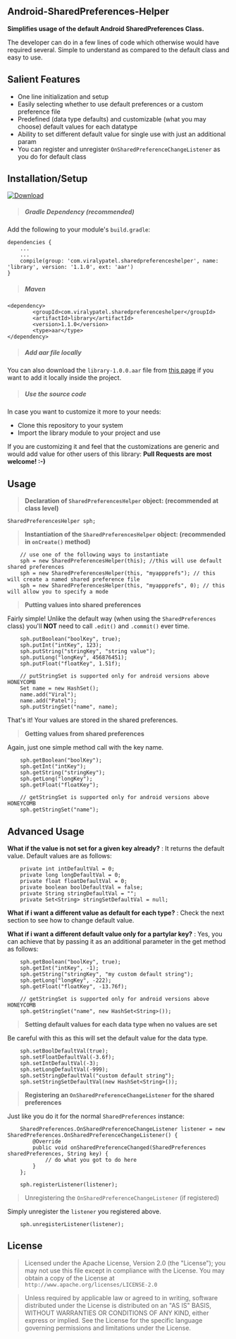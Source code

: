 ## Android-SharedPreferences-Helper

**Simplifies usage of the default Android SharedPreferences Class.**

The developer can do in a few lines of code which otherwise would have required several. Simple to understand as compared to the default class and easy to use.

## Salient Features

- One line initialization and setup
- Easily selecting whether to use default preferences or a custom preference file
- Predefined (data type defaults) and customizable (what you may choose) default values for each datatype
- Ability to set different default value for single use with just an additional param
- You can register and unregister `OnSharedPreferenceChangeListener` as you do for default class 

## Installation/Setup

[ ![Download](https://api.bintray.com/packages/viralypatel/maven/Android-SharedPreferences-Helper/images/download.svg) ](https://bintray.com/viralypatel/maven/Android-SharedPreferences-Helper/_latestVersion)

> ##### Gradle Dependency (recommended)

Add the following to your module's `build.gradle`:

    dependencies {
        ...
        ...
        compile(group: 'com.viralypatel.sharedpreferenceshelper', name: 'library', version: '1.1.0', ext: 'aar')
    }


> ##### Maven

    <dependency>
            <groupId>com.viralypatel.sharedpreferenceshelper</groupId>
            <artifactId>library</artifactId>
            <version>1.1.0</version>
            <type>aar</type>
    </dependency>

> ##### Add aar file locally

You can also download the `library-1.0.0.aar` file from [this page](https://bintray.com/viralypatel/maven/Android-SharedPreferences-Helper/view#files) if you want to add it locally inside the project.

> ##### Use the source code

In case you want to customize it more to your needs:

- Clone this repository to your system
- Import the library module to your project and use

If you are customizing it and feel that the customizations are generic and would add value for other users of this library: **Pull Requests are most welcome! :-)**

## Usage

> **Declaration of `SharedPreferencesHelper` object: (recommended at class level)**

    SharedPreferencesHelper sph; 
    
> **Instantiation of the `SharedPreferencesHelper` object: (recommended in `onCreate()` method)**
 
        // use one of the following ways to instantiate
        sph = new SharedPreferencesHelper(this); //this will use default shared preferences
        sph = new SharedPreferencesHelper(this, "myappprefs"); // this will create a named shared preference file
        sph = new SharedPreferencesHelper(this, "myappprefs", 0); // this will allow you to specify a mode

> **Putting values into shared preferences**

Fairly simple! Unlike the default way (when using the `SharedPreferences` class) you'll **NOT** need to call `.edit()` and `.commit()` ever time.

        sph.putBoolean("boolKey", true);
        sph.putInt("intKey", 123);
        sph.putString("stringKey", "string value");
        sph.putLong("longKey", 456876451);
        sph.putFloat("floatKey", 1.51f);

        // putStringSet is supported only for android versions above HONEYCOMB
        Set name = new HashSet();
        name.add("Viral");
        name.add("Patel");
        sph.putStringSet("name", name);

That's it! Your values are stored in the shared preferences.

> **Getting values from shared preferences**

Again, just one simple method call with the key name.

        sph.getBoolean("boolKey");
        sph.getInt("intKey");
        sph.getString("stringKey");
        sph.getLong("longKey");
        sph.getFloat("floatKey");

        // getStringSet is supported only for android versions above HONEYCOMB
        sph.getStringSet("name");

## Advanced Usage

**What if the value is not set for a given key already?** : It returns the default value.
 Default values are as follows:
 
        private int intDefaultVal = 0;
        private long longDefaultVal = 0;
        private float floatDefaultVal = 0;
        private boolean boolDefaultVal = false;
        private String stringDefaultVal = "";
        private Set<String> stringSetDefaultVal = null;

**What if i want a different value as default for each type?** : Check the next section to see how to change default value.

**What if i want a different default value only for a partylar key?** : Yes, you can achieve that by passing it as an additional parameter in the get method as follows:
 
        sph.getBoolean("boolKey", true);
        sph.getInt("intKey", -1);
        sph.getString("stringKey", "my custom default string");
        sph.getLong("longKey", -222);
        sph.getFloat("floatKey", -13.76f);

        // getStringSet is supported only for android versions above HONEYCOMB
        sph.getStringSet("name", new HashSet<String>());
 
> **Setting default values for each data type when no values are set**

Be careful with this as this will set the default value for the data type.

        sph.setBoolDefaultVal(true);
        sph.setFloatDefaultVal(-3.6f);
        sph.setIntDefaultVal(-3);
        sph.setLongDefaultVal(-999);
        sph.setStringDefaultVal("custom default string");
        sph.setStringSetDefaultVal(new HashSet<String>());

> **Registering an `OnSharedPreferenceChangeListener` for the shared preferences** 

Just like you do it for the normal `SharedPreferences` instance:

        SharedPreferences.OnSharedPreferenceChangeListener listener = new SharedPreferences.OnSharedPreferenceChangeListener() {
            @Override
            public void onSharedPreferenceChanged(SharedPreferences sharedPreferences, String key) {
                // do what you got to do here
            }
        };
        
        sph.registerListener(listener);

> Unregistering the `OnSharedPreferenceChangeListener` (if registered)

Simply unregister the `listener` you registered above.

        sph.unregisterListener(listener);

## License

> Licensed under the Apache License, Version 2.0 (the "License"); you may not use this file except in compliance with the License. You may obtain a copy of the License at `http://www.apache.org/licenses/LICENSE-2.0`

> Unless required by applicable law or agreed to in writing, software distributed under the License is distributed on an "AS IS" BASIS, WITHOUT WARRANTIES OR CONDITIONS OF ANY KIND, either express or implied. See the License for the specific language governing permissions and limitations under the License.





